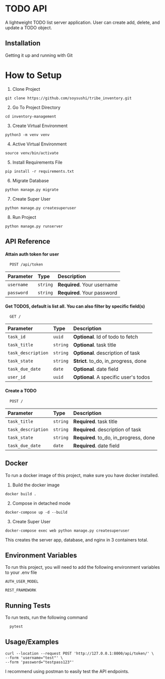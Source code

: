 
# TODO API
A lightweight TODO list server application. User can create add, delete, and update a TODO object.

## Installation

Getting it up and running with Git

# How to Setup
1. Clone Project
```
git clone https://github.com/soysushi/tribe_inventory.git
```

2. Go To Project Directory
```
cd inventory-management
```
3. Create Virtual Environment
```
python3 -m venv venv
```
4. Active Virtual Environment
```
source venv/bin/activate
```
5. Install Requirements File
```
pip install -r requirements.txt
```
6. Migrate Database
```
python manage.py migrate
```
7. Create Super User
```
python manage.py createsuperuser
```
8. Run Project
```
python manage.py runserver
```

    

## API Reference

#### Attain auth token for user

```http
  POST /api/token
```

| Parameter | Type     | Description                |
| :-------- | :------- | :------------------------- |
| `username` | `string` | **Required**. Your username |
| `password` | `string` | **Required**. Your password |

#### Get TODOS, default is list all. You can also filter by specific field(s)

```http
  GET /
```

| Parameter | Type     | Description                       |
| :-------- | :------- | :-------------------------------- |
| `task_id`      | `uuid` | **Optional**. Id of todo to fetch |
| `task_title`      | `string` | **Optional**. task title |
| `task_description`      | `string` | **Optional**. description of task |
| `task_state`      | `string` | **Strict**. to_do, in_progress, done |
| `task_due_date`      | `date` | **Optional**. date field  |
| `user_id`      | `uuid` | **Optional**. A specific user's todos |



#### Create a TODO

```http
  POST /
```

| Parameter | Type     | Description                       |
| :-------- | :------- | :-------------------------------- |
| `task_title`      | `string` | **Required**. task title |
| `task_description`      | `string` | **Required**. description of task |
| `task_state`      | `string` | **Required**. to_do, in_progress, done |
| `task_due_date`      | `date` | **Required**. date field  |

## Docker 

To run a docker image of this project, make sure you have docker installed.

1. Build the docker image
```
docker build .
```

2. Compose in detached mode
```
docker-compose up -d --build
```
3. Create Super User
```
docker-compose exec web python manage.py createsuperuser
```

This creates the server app, database, and nginx in 3 containers total.

## Environment Variables

To run this project, you will need to add the following environment variables to your .env file

`AUTH_USER_MODEL`

`REST_FRAMEWORK`


## Running Tests

To run tests, run the following command

```bash
  pytest
```


## Usage/Examples

```cURL
curl --location --request POST 'http://127.0.0.1:8000/api/token/' \
--form 'username="test"' \
--form 'password="testpass123"'
```

I recommend using postman to easily test the API endpoints.